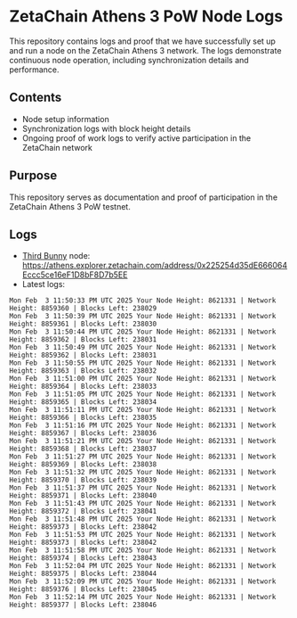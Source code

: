 # ZetaChain Athens 3 PoW Node Logs
This repository contains logs and proof that we have successfully set up and run a node on the ZetaChain Athens 3 network. The logs demonstrate continuous node operation, including synchronization details and performance.

## Contents
- Node setup information
- Synchronization logs with block height details
- Ongoing proof of work logs to verify active participation in the ZetaChain network

## Purpose
This repository serves as documentation and proof of participation in the ZetaChain Athens 3 PoW testnet.

## Logs

- [Third Bunny](https://thirdbunny.xyz/) node: https://athens.explorer.zetachain.com/address/0x225254d35dE666064Eccc5ce16eF1D8bF8D7b5EE
- Latest logs:
```
Mon Feb  3 11:50:33 PM UTC 2025 Your Node Height: 8621331 | Network Height: 8859360 | Blocks Left: 238029
Mon Feb  3 11:50:39 PM UTC 2025 Your Node Height: 8621331 | Network Height: 8859361 | Blocks Left: 238030
Mon Feb  3 11:50:44 PM UTC 2025 Your Node Height: 8621331 | Network Height: 8859362 | Blocks Left: 238031
Mon Feb  3 11:50:49 PM UTC 2025 Your Node Height: 8621331 | Network Height: 8859362 | Blocks Left: 238031
Mon Feb  3 11:50:55 PM UTC 2025 Your Node Height: 8621331 | Network Height: 8859363 | Blocks Left: 238032
Mon Feb  3 11:51:00 PM UTC 2025 Your Node Height: 8621331 | Network Height: 8859364 | Blocks Left: 238033
Mon Feb  3 11:51:05 PM UTC 2025 Your Node Height: 8621331 | Network Height: 8859365 | Blocks Left: 238034
Mon Feb  3 11:51:11 PM UTC 2025 Your Node Height: 8621331 | Network Height: 8859366 | Blocks Left: 238035
Mon Feb  3 11:51:16 PM UTC 2025 Your Node Height: 8621331 | Network Height: 8859367 | Blocks Left: 238036
Mon Feb  3 11:51:21 PM UTC 2025 Your Node Height: 8621331 | Network Height: 8859368 | Blocks Left: 238037
Mon Feb  3 11:51:27 PM UTC 2025 Your Node Height: 8621331 | Network Height: 8859369 | Blocks Left: 238038
Mon Feb  3 11:51:32 PM UTC 2025 Your Node Height: 8621331 | Network Height: 8859370 | Blocks Left: 238039
Mon Feb  3 11:51:37 PM UTC 2025 Your Node Height: 8621331 | Network Height: 8859371 | Blocks Left: 238040
Mon Feb  3 11:51:43 PM UTC 2025 Your Node Height: 8621331 | Network Height: 8859372 | Blocks Left: 238041
Mon Feb  3 11:51:48 PM UTC 2025 Your Node Height: 8621331 | Network Height: 8859373 | Blocks Left: 238042
Mon Feb  3 11:51:53 PM UTC 2025 Your Node Height: 8621331 | Network Height: 8859373 | Blocks Left: 238042
Mon Feb  3 11:51:58 PM UTC 2025 Your Node Height: 8621331 | Network Height: 8859374 | Blocks Left: 238043
Mon Feb  3 11:52:04 PM UTC 2025 Your Node Height: 8621331 | Network Height: 8859375 | Blocks Left: 238044
Mon Feb  3 11:52:09 PM UTC 2025 Your Node Height: 8621331 | Network Height: 8859376 | Blocks Left: 238045
Mon Feb  3 11:52:14 PM UTC 2025 Your Node Height: 8621331 | Network Height: 8859377 | Blocks Left: 238046
```
